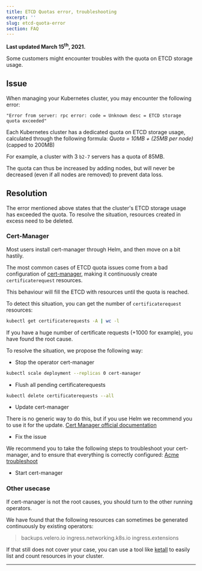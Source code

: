 ```yaml
---
title: ETCD Quotas error, troubleshooting
excerpt: ''
slug: etcd-quota-error
section: FAQ
---
```


**Last updated March 15<sup>th</sup>, 2021.**

Some customers might encounter troubles with the quota on ETCD storage usage.

## Issue

When managing your Kubernetes cluster, you may encounter the following error:

```log
"Error from server: rpc error: code = Unknown desc = ETCD storage quota exceeded"
```

Each Kubernetes cluster has a dedicated quota on ETCD storage usage,
calculated through the following formula:
*Quota = 10MB + (25MB per node)* (capped to 200MB)

For example, a cluster with 3 `b2-7` servers has a quota of 85MB.

The quota can thus be increased by adding nodes, but will never be decreased (even if all nodes are removed) to prevent data loss.

## Resolution

The error mentioned above states that the cluster's ETCD storage usage has exceeded the quota.
To resolve the situation, resources created in excess need to be deleted.

### Cert-Manager

Most users install cert-manager through Helm, and then move on a bit hastily.

The most common cases of ETCD quota issues come from a bad configuration of [cert-manager](https://cert-manager.io/docs/),
making it continuously create `certificaterequest` resources.

This behaviour will fill the ETCD with resources until the quota is reached.

To detect this situation, you can get the number of `certificaterequest` resources:

```bash
kubectl get certificaterequests -A | wc -l
```

If you have a huge number of certificate requests (+1000 for example), you have found the root cause.

To resolve the situation, we propose the following way:

* Stop the operator cert-manager

```bash
kubectl scale deployment --replicas 0 cert-manager
```

* Flush all pending certificaterequests

```bash
kubectl delete certificaterequests --all
```

* Update cert-manager

There is no generic way to do this, but if you use Helm we recommend you to use it for the update.
[Cert Manager official documentation](https://cert-manager.io/docs/installation/kubernetes/)

* Fix the issue

We recommend you to take the following steps to troubleshoot your cert-manager, and to ensure that everything is correctly configured:
[Acme troubleshoot](https://cert-manager.io/docs/faq/acme/)

* Start cert-manager

### Other usecase

If cert-manager is not the root causes, you should turn to the other running operators.

We have found that the following resources can sometimes be generated continuously by existing operators:
> backups.velero.io
ingress.networking.k8s.io
ingress.extensions

If that still  does not cover your case, you can use a tool like [ketall](https://github.com/corneliusweig/ketall) to easily list and count resources in your cluster.

---
